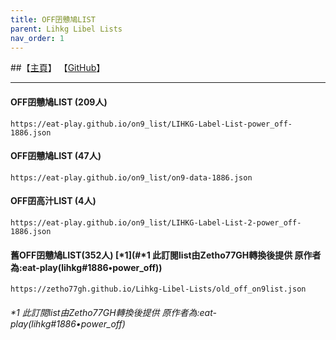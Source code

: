 ```yaml
---
title: OFF囝戇鳩LIST
parent: Lihkg Libel Lists
nav_order: 1
---
```


##【[主頁](https://bit.ly/lihkg_on9_list)】 【[GitHub](https://github.com/eat-play/on9_list)】

---

#### OFF囝戇鳩LIST (209人)
```
https://eat-play.github.io/on9_list/LIHKG-Label-List-power_off-1886.json
```

#### OFF囝戇鳩LIST (47人)
```
https://eat-play.github.io/on9_list/on9-data-1886.json
```

#### OFF囝高汁LIST (4人)
```
https://eat-play.github.io/on9_list/LIHKG-Label-List-2-power_off-1886.json
```

#### 舊OFF囝戇鳩LIST(352人) [*1](#*1 此訂閱list由Zetho77GH轉換後提供 原作者為:eat-play(lihkg#1886•power_off))
```
https://zetho77gh.github.io/Lihkg-Libel-Lists/old_off_on9list.json
```

###### *1 此訂閱list由Zetho77GH轉換後提供 原作者為:eat-play(lihkg#1886•power_off)
